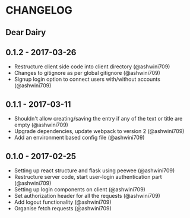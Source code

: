 # CHANGELOG

## Dear Dairy

## 0.1.2 - 2017-03-26
- Restructure client side code into client directory (@ashwini709)
- Changes to gitignore as per global gitignore (@ashwini709)
- Signup login option to connect users with/without accounts (@ashwini709)

## 0.1.1 - 2017-03-11
- Shouldn't allow creating/saving the entry if any of the text or title are empty (@ashwini709)
- Upgrade dependencies, update webpack to version 2 (@ashwini709)
- Add an environment based config file (@ashwini709)

## 0.1.0 - 2017-02-25
- Setting up react structure and flask using peewee (@ashwini709)
- Restructure server code, start user-login authentication part (@ashwini709)
- Setting up login components on client (@ashwini709)
- Set authorization header for all the requests (@ashwini709)
- Add logout functionality (@ashwini709)
- Organise fetch requests (@ashwini709)
